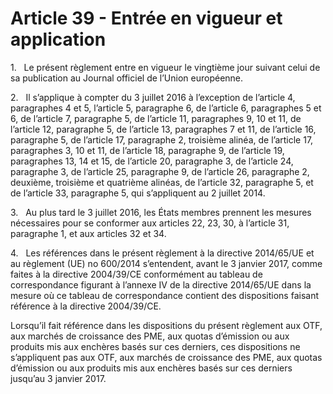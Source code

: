 # Article 39 - Entrée en vigueur et application


1.   Le présent règlement entre en vigueur le vingtième jour suivant celui de sa publication au Journal officiel de l’Union européenne.

2.   Il s’applique à compter du 3 juillet 2016 à l’exception de l’article 4, paragraphes 4 et 5, l’article 5, paragraphe 6, de l’article 6, paragraphes 5 et 6, de l’article 7, paragraphe 5, de l’article 11, paragraphes 9, 10 et 11, de l’article 12, paragraphe 5, de l’article 13, paragraphes 7 et 11, de l’article 16, paragraphe 5, de l’article 17, paragraphe 2, troisième alinéa, de l’article 17, paragraphes 3, 10 et 11, de l’article 18, paragraphe 9, de l’article 19, paragraphes 13, 14 et 15, de l’article 20, paragraphe 3, de l’article 24, paragraphe 3, de l’article 25, paragraphe 9, de l’article 26, paragraphe 2, deuxième, troisième et quatrième alinéas, de l’article 32, paragraphe 5, et de l’article 33, paragraphe 5, qui s’appliquent au 2 juillet 2014.

3.   Au plus tard le 3 juillet 2016, les États membres prennent les mesures nécessaires pour se conformer aux articles 22, 23, 30, à l’article 31, paragraphe 1, et aux articles 32 et 34.

4.   Les références dans le présent règlement à la directive 2014/65/UE et au règlement (UE) no 600/2014 s’entendent, avant le 3 janvier 2017, comme faites à la directive 2004/39/CE conformément au tableau de correspondance figurant à l’annexe IV de la directive 2014/65/UE dans la mesure où ce tableau de correspondance contient des dispositions faisant référence à la directive 2004/39/CE.

Lorsqu’il fait référence dans les dispositions du présent règlement aux OTF, aux marchés de croissance des PME, aux quotas d’émission ou aux produits mis aux enchères basés sur ces derniers, ces dispositions ne s’appliquent pas aux OTF, aux marchés de croissance des PME, aux quotas d’émission ou aux produits mis aux enchères basés sur ces derniers jusqu’au 3 janvier 2017.
